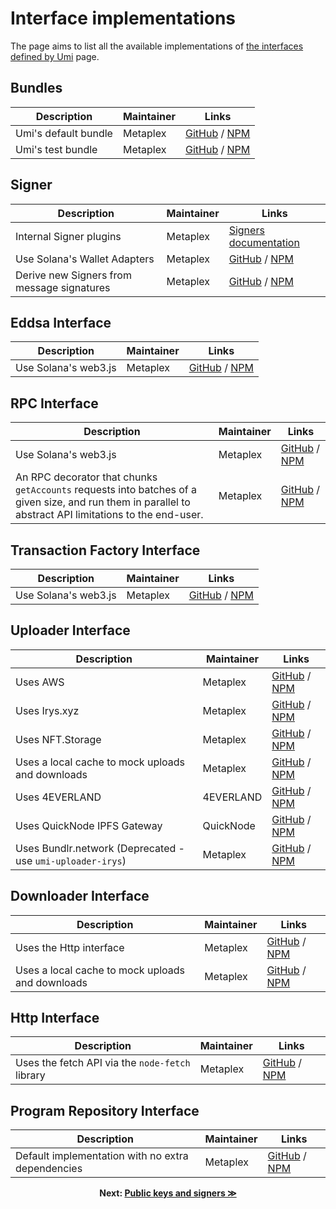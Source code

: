 # Interface implementations

The page aims to list all the available implementations of [the interfaces defined by Umi](./interfaces.md) page.

## Bundles

| Description | Maintainer | Links |
| --- | --- | --- |
| Umi's default bundle | Metaplex | [GitHub](https://github.com/metaplex-foundation/umi/tree/main/packages/umi-bundle-defaults) / [NPM](https://www.npmjs.com/package/@metaplex-foundation/umi-bundle-defaults) |
| Umi's test bundle | Metaplex | [GitHub](https://github.com/metaplex-foundation/umi/tree/main/packages/umi-bundle-tests) / [NPM](https://www.npmjs.com/package/@metaplex-foundation/umi-bundle-tests) |

## Signer

| Description | Maintainer | Links |
| --- | --- | --- |
| Internal Signer plugins | Metaplex | [Signers documentation](./publickeys-signers.md#signers) |
| Use Solana's Wallet Adapters | Metaplex | [GitHub](https://github.com/metaplex-foundation/umi/tree/main/packages/umi-signer-wallet-adapters) / [NPM](https://www.npmjs.com/package/@metaplex-foundation/umi-signer-wallet-adapters) |
| Derive new Signers from message signatures | Metaplex | [GitHub](https://github.com/metaplex-foundation/umi/tree/main/packages/umi-signer-derived) / [NPM](https://www.npmjs.com/package/@metaplex-foundation/umi-signer-derived) |

## Eddsa Interface

| Description | Maintainer | Links |
| --- | --- | --- |
| Use Solana's web3.js | Metaplex | [GitHub](https://github.com/metaplex-foundation/umi/tree/main/packages/umi-eddsa-web3js) / [NPM](https://www.npmjs.com/package/@metaplex-foundation/umi-eddsa-web3js) |

## RPC Interface

| Description | Maintainer | Links |
| --- | --- | --- |
| Use Solana's web3.js | Metaplex | [GitHub](https://github.com/metaplex-foundation/umi/tree/main/packages/umi-rpc-web3js) / [NPM](https://www.npmjs.com/package/@metaplex-foundation/umi-rpc-web3js) |
| An RPC decorator that chunks `getAccounts` requests into batches of a given size, and run them in parallel to abstract API limitations to the end-user. | Metaplex | [GitHub](https://github.com/metaplex-foundation/umi/tree/main/packages/umi-rpc-chunk-get-accounts) / [NPM](https://www.npmjs.com/package/@metaplex-foundation/umi-rpc-chunk-get-accounts) |

## Transaction Factory Interface

| Description | Maintainer | Links |
| --- | --- | --- |
| Use Solana's web3.js | Metaplex | [GitHub](https://github.com/metaplex-foundation/umi/tree/main/packages/umi-transaction-factory-web3js) / [NPM](https://www.npmjs.com/package/@metaplex-foundation/umi-transaction-factory-web3js) |

## Uploader Interface

| Description | Maintainer | Links |
| --- | --- | --- |
| Uses AWS | Metaplex | [GitHub](https://github.com/metaplex-foundation/umi/tree/main/packages/umi-uploader-aws) / [NPM](https://www.npmjs.com/package/@metaplex-foundation/umi-uploader-aws) |
| Uses Irys.xyz | Metaplex | [GitHub](https://github.com/metaplex-foundation/umi/tree/main/packages/umi-uploader-irys) / [NPM](https://www.npmjs.com/package/@metaplex-foundation/umi-uploader-irys) |
| Uses NFT.Storage | Metaplex | [GitHub](https://github.com/metaplex-foundation/umi/tree/main/packages/umi-uploader-nft-storage) / [NPM](https://www.npmjs.com/package/@metaplex-foundation/umi-uploader-nft-storage) |
| Uses a local cache to mock uploads and downloads | Metaplex | [GitHub](https://github.com/metaplex-foundation/umi/tree/main/packages/umi-storage-mock) / [NPM](https://www.npmjs.com/package/@metaplex-foundation/umi-storage-mock) |
| Uses 4EVERLAND | 4EVERLAND | [GitHub](https://github.com/4everland/umi-uploader-4everland) / [NPM](https://www.npmjs.com/package/@4everland/umi-uploader-4everland) |
| Uses QuickNode IPFS Gateway | QuickNode | [GitHub](https://github.com/metaplex-foundation/umi/tree/main/packages/umi-uploader-quicknode) / [NPM](https://www.npmjs.com/package/@metaplex-foundation/umi-uploader-quicknode) |
| Uses Bundlr.network (Deprecated - use `umi-uploader-irys`) | Metaplex | [GitHub](https://github.com/metaplex-foundation/umi/tree/main/packages/umi-uploader-bundlr) / [NPM](https://www.npmjs.com/package/@metaplex-foundation/umi-uploader-bundlr) |
## Downloader Interface

| Description | Maintainer | Links |
| --- | --- | --- |
| Uses the Http interface | Metaplex | [GitHub](https://github.com/metaplex-foundation/umi/tree/main/packages/umi-downloader-http) / [NPM](https://www.npmjs.com/package/@metaplex-foundation/umi-downloader-http) |
| Uses a local cache to mock uploads and downloads | Metaplex | [GitHub](https://github.com/metaplex-foundation/umi/tree/main/packages/umi-storage-mock) / [NPM](https://www.npmjs.com/package/@metaplex-foundation/umi-storage-mock) |

## Http Interface

| Description | Maintainer | Links |
| --- | --- | --- |
| Uses the fetch API via the `node-fetch` library | Metaplex | [GitHub](https://github.com/metaplex-foundation/umi/tree/main/packages/umi-http-fetch) / [NPM](https://www.npmjs.com/package/@metaplex-foundation/umi-http-fetch) |

## Program Repository Interface

| Description | Maintainer | Links |
| --- | --- | --- |
| Default implementation with no extra dependencies | Metaplex | [GitHub](https://github.com/metaplex-foundation/umi/tree/main/packages/umi-program-repository) / [NPM](https://www.npmjs.com/package/@metaplex-foundation/umi-program-repository) |

<p align="center">
<strong>Next: <a href="./publickeys-signers.md">Public keys and signers ≫</a></strong>
</p>

